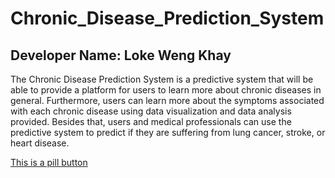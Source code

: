 # Chronic_Disease_Prediction_System
## Developer Name: Loke Weng Khay

The Chronic Disease Prediction System is a predictive system that will be able to provide a platform for users to learn more about chronic diseases in general. Furthermore, users can learn more about the symptoms associated with each chronic disease using data visualization and data analysis provided. Besides that, users and medical professionals can use the predictive system to predict if they are suffering from lung cancer, stroke, or heart disease. 


<a href="#" class="button pill">This is a pill button</a>
